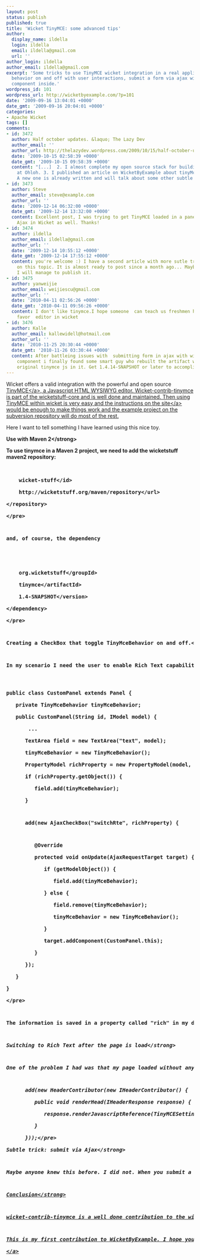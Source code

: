 ```yaml
---
layout: post
status: publish
published: true
title: 'Wicket TinyMCE: some advanced tips'
author:
  display_name: ildella
  login: ildella
  email: ildella@gmail.com
  url: ''
author_login: ildella
author_email: ildella@gmail.com
excerpt: 'Some tricks to use TinyMCE wicket integration in a real application: toggle
  behavior on and off with user interactions, submit a form via ajax with a tinyMCE
  component inside.'
wordpress_id: 101
wordpress_url: http://wicketbyexample.com/?p=101
date: '2009-09-16 13:04:01 +0000'
date_gmt: '2009-09-16 20:04:01 +0000'
categories:
- Apache Wicket
tags: []
comments:
- id: 3472
  author: Half october updates. &laquo; The Lazy Dev
  author_email: ''
  author_url: http://thelazydev.wordpress.com/2009/10/15/half-october-updates/
  date: '2009-10-15 02:58:39 +0000'
  date_gmt: '2009-10-15 09:58:39 +0000'
  content: "[...]  2. I almost complete my open source stack for building web applications
    at Ohloh. 3. I published an article on WicketByExample about tinyMce and Wicket.
    A new one is already written and will talk about some other subtle [...]"
- id: 3473
  author: Steve
  author_email: steve@example.com
  author_url: ''
  date: '2009-12-14 06:32:00 +0000'
  date_gmt: '2009-12-14 13:32:00 +0000'
  content: Excellent post, I was trying to get TinyMCE loaded in a panel loaded via
    Ajax in Wicket as well. Thanks!
- id: 3474
  author: ildella
  author_email: ildella@gmail.com
  author_url: ''
  date: '2009-12-14 10:55:12 +0000'
  date_gmt: '2009-12-14 17:55:12 +0000'
  content: you're welcome :) I have a second article with more sutle trick solved
    on this topic. It is almost ready to post since a month ago... Maybe this week
    I will manage to publish it.
- id: 3475
  author: yanweijie
  author_email: weijiescu@gmail.com
  author_url: ''
  date: '2010-04-11 02:56:26 +0000'
  date_gmt: '2010-04-11 09:56:26 +0000'
  content: I don't like tinymce.I hope someone  can teach us freshmen how to use a
    favor  editor in wicket
- id: 3476
  author: Kalle
  author_email: kallewidell@hotmail.com
  author_url: ''
  date: '2010-11-25 20:30:44 +0000'
  date_gmt: '2010-11-26 03:30:44 +0000'
  content: After battleing issues with  submitting form in ajax with wicketstuff TinyMCE
    component i finally found some smart guy who rebuilt the artifact with newest
    original tinymce js in it. Get 1.4.14-SNAPSHOT or later to accomplish this.
---
```

<p>Wicket offers a valid integration with the powerful and open source <a href="http:&#47;&#47;tinymce.moxiecode.com&#47;">TinyMCE<&#47;a>, a Javascript HTML WYSIWYG editor. Wicket-contrib-tinymce is part of the wicketstuff-core and is well done and maintained. Then using TinyMCE within wicket is very easy and the <a href="http:&#47;&#47;wicketstuff.org&#47;confluence&#47;display&#47;STUFFWIKI&#47;wicket-contrib-tinymce">instructions on the site<&#47;a> would be enough to make things work and the example project on the subversion repository will do most of the rest.</p>
<p><a id="more"></a><a id="more-101"></a></p>
<p>Here I want to tell something I have learned using this nice toy.</p>
<p><strong>Use with Maven 2<&#47;strong></p>
<p>To use tinymce in a Maven 2 project, we need to add the wicketstuff maven2 repository:</p>
<pre lang="xml" colla="+">
<repository><br />
	<id>wicket-stuff<&#47;id><br />
	<url>http:&#47;&#47;wicketstuff.org&#47;maven&#47;repository<&#47;url><br />
<&#47;repository><br />
<&#47;pre></p>
<p>and, of course, the dependency</p>
<pre lang="xml" colla="+">
<dependency><br />
	<groupId>org.wicketstuff<&#47;groupId><br />
	<artifactId>tinymce<&#47;artifactId><br />
	<version>1.4-SNAPSHOT<&#47;version><br />
<&#47;dependency><br />
<&#47;pre></p>
<p><strong>Creating a CheckBox that toggle TinyMceBehavior on and off.<&#47;strong></p>
<p>In my scenario I need the user to enable Rich Text capabilities for a field in a form. Is nothing complicated but we need to take care about when to instantiate objects. In my solution, I use a checkbox to toggle the state. This is the code I have in the constructor of my panel.</p>
<pre lang="java" colla="+">
<p>public class CustomPanel extends Panel {<br />
   private TinyMceBehavior tinyMceBehavior;<br />
   public CustomPanel(String id, IModel model) {<br />
       ...<br />
      TextArea field = new TextArea("text", model);<br />
      tinyMceBehavior = new TinyMceBehavior();<br />
      PropertyModel richProperty = new PropertyModel(model, "rich");<br />
      if (richProperty.getObject()) {<br />
         field.add(tinyMceBehavior);<br />
      }</p>
<p>      add(new AjaxCheckBox("switchRte", richProperty) {</p>
<p>         @Override<br />
         protected void onUpdate(AjaxRequestTarget target) {<br />
            if (getModelObject()) {<br />
               field.add(tinyMceBehavior);<br />
            } else {<br />
               field.remove(tinyMceBehavior);<br />
               tinyMceBehavior = new TinyMceBehavior();<br />
            }<br />
            target.addComponent(CustomPanel.this);<br />
         }<br />
      });<br />
   }<br />
}<br />
<&#47;pre></p>
<p>The information is saved in a property called "rich" in my domain object so it is persisted and I can remember next time. That object is already wrapped in the variable <em>model<&#47;em> (a wicket IModel) that in this code is wrapped in a simple wicket PropertyModel. In this example I have used Wicket 1.4 support for generics.</p>
<p><strong>Switching to Rich Text after the page is load<&#47;strong></p>
<p>One of the problem I had was that my page loaded without any TinyMCEBehavior attached to any component. User can enable the behavior at runtime like in the example before. Well, it did not work because the javascript needs to be load at the time the page is loaded. The solution is that when you have some TinyMCE components in your page, is better that in the constructor of the page you load the Javascript this way:</p>
<pre lang="java" colla="+">      add(new HeaderContributor(new IHeaderContributor() {<br />
         public void renderHead(IHeaderResponse response) {<br />
            response.renderJavascriptReference(TinyMCESettings.javaScriptReference());<br />
         }<br />
      }));<&#47;pre><br />
<strong>Subtle trick: submit via Ajax<&#47;strong></p>
<p>Maybe anyone knew this before. I did not. When you submit a form containing a TinyMCE component and the form submits via ajax, say an AjaxSubmitLink or an AjaxButton in Wicket, you *must* use a trick as someone else <a href="http:&#47;&#47;dwairi.blogspot.com&#47;2006&#47;12&#47;tinymce-ajax.html">already explained<&#47;a>. With wicket-tinymce this becomes adding the <em>TinyMceAjaxSubmitModifier<&#47;em> to the submit component and that's all.</p>
<p><strong>Conclusion<&#47;strong></p>
<p>wicket-contrib-tinymce is a well done contribution to the wicketstuff-core and an important library for web developer that uses Wicket. The only small point is that is actually using a one year old version of TinyMCE, dated august 2008. It does the *most* of the stuff and I never felt the need to upgrade. Maybe someone just need some feature or a bug fix present in more recent release. Hope that wicket-tinymce developer will have some time to play with newer TinyMCE.</p>
<p>This is my first contribution to WicketByExample. I hope you liked the article, I will like any feedback. Cheers.<br />
<a href="http:&#47;&#47;twitter.com&#47;ildella" target="_blank"><&#47;a></p>
